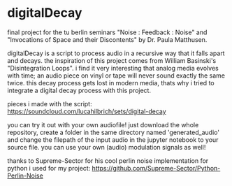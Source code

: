 # digitalDecay
final project for the tu berlin seminars "Noise : Feedback : Noise" and "Invocations of Space and their Discontents" by Dr. Paula Matthusen.

digitalDecay is a script to process audio in a recursive way that it falls apart and decays. the inspiration of this project comes from William Basinski's "Disintegration Loops". i find it very interesting that analog media evolves with time; an audio piece on vinyl or tape will never sound exactly the same twice. this decay process gets lost in modern media, thats why i tried to integrate a digital decay process with this project.

pieces i made with the script: https://soundcloud.com/lucahilbrich/sets/digital-decay


you can try it out with your own audiofile! just download the whole repository, create a folder in the same directory named 'generated_audio' and change the filepath of the input audio in the jupyter notebook to your source file. you can use your own (audio) modulation signals as well!

thanks to Supreme-Sector for his cool perlin noise implementation for python i used for my project: https://github.com/Supreme-Sector/Python-Perlin-Noise
